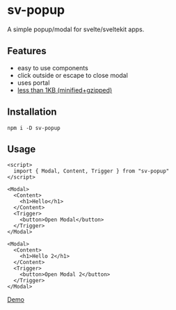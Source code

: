 # sv-popup

A simple popup/modal for svelte/sveltekit apps.

## Features

- easy to use components
- click outside or escape to close modal
- uses portal
- [less than 1KB (minified+gzipped)](https://bundlephobia.com/package/sv-popup)

## Installation

```npm i -D sv-popup```

## Usage

```svelte
<script>
  import { Modal, Content, Trigger } from "sv-popup"
</script>

<Modal>
  <Content>
    <h1>Hello</h1>
  </Content>
  <Trigger>
    <button>Open Modal</button>
  </Trigger>
</Modal>

<Modal>
  <Content>
    <h1>Hello 2</h1>
  </Content>
  <Trigger>
    <button>Open Modal 2</button>
  </Trigger>
</Modal>
```

[Demo](https://sv-popup.sveltethemes.dev/)
